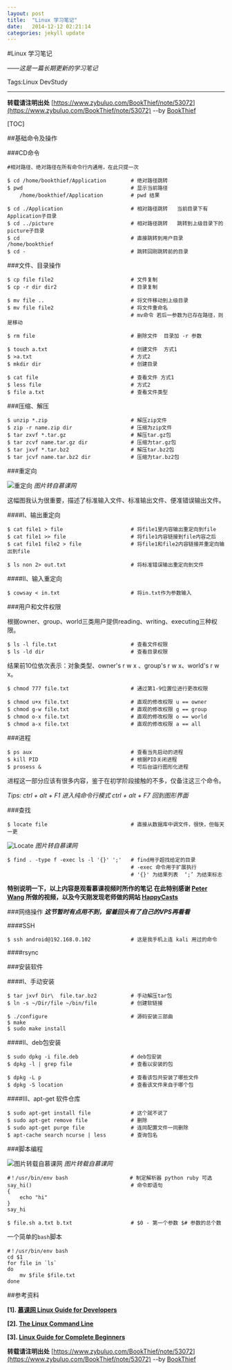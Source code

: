 ```yaml
---
layout: post
title:  "Linux 学习笔记"
date:   2014-12-12 02:21:14
categories: jekyll update
---
```

#Linux 学习笔记

_——这是一篇长期更新的学习笔记_

Tags:Linux DevStudy

---
**转载请注明出处** [https://www.zybuluo.com/BookThief/note/53072](https://www.zybuluo.com/BookThief/note/53072)  --by [BookThief](http://weibo.com/nonboat/)

[TOC]

##基础命令及操作

###CD命令

    #相对路径、绝对路径在所有命令行内通用，在此只提一次
    
    $ cd /home/bookthief/Application        # 绝对路径跳转
    $ pwd                                   # 显示当前路径
        /home/bookthief/Application         # pwd 结果
        
    $ cd ./Application                      # 相对路径跳转   当前目录下有Application子目录
    $ cd ../picture                         # 相对路径跳转   跳转到上级目录下的picture子目录
    $ cd                                    # 直接跳转到用户目录 /home/bookthief
    $ cd -                                  # 跳转回刚跳转前的目录

###文件、目录操作

    $ cp file file2                         # 文件复制
    $ cp -r dir dir2                        # 目录复制
    
    $ mv file ..                            # 将文件移动到上级目录
    $ mv file file2                         # 将文件重命名
                                            # mv命令 若后一参数为已存在路径，则是移动
                                            
    $ rm file                               # 删除文件  目录加 -r 参数
    
    $ touch a.txt                           # 创建文件  方式1
    $ >a.txt                                # 方式2
    $ mkdir dir                             # 创建目录
    
    $ cat file                              # 查看文件 方式1
    $ less file                             # 方式2
    $ file a.txt                            # 查看文件类型
    
###压缩、解压

    $ unzip *.zip                           # 解压zip文件
    $ zip -r name.zip dir                   # 压缩为zip文件
    $ tar zxvf *.tar.gz                     # 解压tar.gz包
    $ tar zcvf name.tar.gz dir              # 压缩为tar.gz包
    $ tar jxvf *.tar.bz2                    # 解压tar.bz2包
    $ tar jcvf name.tar.bz2 dir             # 压缩为tar.bz2包

###重定向

![重定向](https://raw.githubusercontent.com/BookThief-D/pictures/master/Linux/Redirect.jpg  "图片转自慕课网")
*图片转自慕课网*

这幅图我认为很重要，描述了标准输入文件、标准输出文件、便准错误输出文件。

####I、输出重定向
    
    $ cat file1 > file                      # 将file1里内容输出重定向到file
    $ cat file1 >> file                     # 将file1内容链接到file内容之后
    $ cat file1 file2 > file                # 将file1和file2内容链接并重定向输出到file
    
    $ ls non 2> out.txt                     # 将标准错误输出重定向到文件

####II、输入重定向

    $ cowsay < in.txt                       # 将in.txt作为参数输入
    
###用户和文件权限

根据owner、group、world三类用户提供reading、writing、executing三种权限。

    $ ls -l file.txt                        # 查看文件权限
    $ ls -ld dir                            # 查看目录权限

结果前10位依次表示：对象类型、owner's r w x 、group's r w x、world's r w x。

    $ chmod 777 file.txt                    # 通过第1-9位置位进行更改权限
    
    $ chmod u+x file.txt                    # 直观的修改权限 u == owner
    $ chmod g-w file.txt                    # 直观的修改权限 g == group
    $ chmod o-x file.txt                    # 直观的修改权限 o == world
    $ chmod a-x file.txt                    # 直观的修改权限 a == all
    
###进程

    $ ps aux                                # 查看当先启动的进程
    $ kill PID                              # 根据PID关闭进程
    $ prosess &                             # 可后台运行图形化进程

进程这一部分应该有很多内容，鉴于在初学阶段接触的不多，仅备注这三个命令。

_Tips: ctrl + alt + F1 进入纯命令行模式 ctrl + alt + F7 回到图形界面_

###查找

    $ locate file                           # 直接从数据库中调文件，很快，但每天一更

![Locate](https://raw.githubusercontent.com/BookThief-D/pictures/master/Linux/locate.jpg "图片转自慕课网")
*图片转自慕课网*

    $ find . -type f -exec ls -l '{}' ';'   # find用于超找给定的目录
                                            # -exec 命令用于扩展执行 
                                            # '{}' 为结果列表  ‘;’ 为结束标志

**特别说明一下，以上内容是观看慕课视频时所作的笔记**
**在此特别感谢 [Peter Wang](https://github.com/happypeter) 所做的视频，以及今天刚发现老师做的网站 [HappyCasts](http://happycasts.net/)**
    
###网络操作
***这节暂时有点用不到，留着回头有了自己的VPS再看看***

####SSH

    $ ssh android@192.168.0.102             # 这是我手机上连 kali 用过的命令

####rsync


###安装软件

####I、手动安装

    $ tar jxvf Dir\  file.tar.bz2           # 手动解压tar包
    $ ln -s ~/Dir/file ~/bin/file           # 创建软链接
    
    $ ./configure                           # 源码安装三部曲
    $ make
    $ sudo make install

####II、deb包安装

    $ sudo dpkg -i file.deb                 # deb包安装
    $ dpkg -l | grep file                   # 查看以安装的包
    
    $ dpkg -L p                             # 查看该包共安装了哪些文件
    $ dpkg -S location                      # 查看该文件来自于哪个包

####III、apt-get 软件仓库

    $ sudo apt-get install file             # 这个就不说了
    $ sudo apt-get remove file              # 删除
    $ sudo apt-get purge file               # 连同配置文件一同删除
    $ apt-cache search ncurse | less        # 查询包名

###脚本编程

![图片转载自慕课网](https://raw.githubusercontent.com/BookThief-D/pictures/master/Linux/Shell.jpg)
_图片转载自慕课网_

    #！/usr/bin/env bash                    # 制定解析器 python ruby 可选
    say_hi()                                # 命令即语句
    {
        echo "hi"
    }
    say_hi
    
    $ file.sh a.txt b.txt                   # $0 - 第一个参数 $# 参数的总个数
    
一个简单的`bash`脚本

    #！/usr/bin/env bash
    cd $1
    for file in `ls`
    do
        mv $file $file.txt
    done

##参考资料

**[1]. [慕课网 Linux Guide for Developers](http://www.imooc.com/learn/181)**

**[2]. [The Linux Command Line](http://billie66.github.io/TLCL/)**

**[3]. [Linux Guide for Complete Beginners](http://happypeter.github.io/LGCB/)**

**转载请注明出处** [https://www.zybuluo.com/BookThief/note/53072](https://www.zybuluo.com/BookThief/note/53072)  --by [BookThief](http://weibo.com/nonboat/)
    
    
    
    
    



